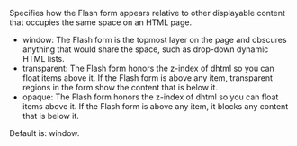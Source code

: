 Specifies how the Flash form appears relative to
            other displayable content that occupies the same space on an HTML page.

- window: The Flash form is the topmost layer on the page and obscures anything that would share the
space, such as drop-down dynamic HTML lists.
- transparent: The Flash form honors the z-index of dhtml so you can float items above it. If the Flash
form is above any item, transparent regions in the form show the content that is below it.
- opaque: The Flash form honors the z-index of dhtml so you can float items above it. If the Flash form
is above any item, it blocks any content that is below it.

Default is: window.